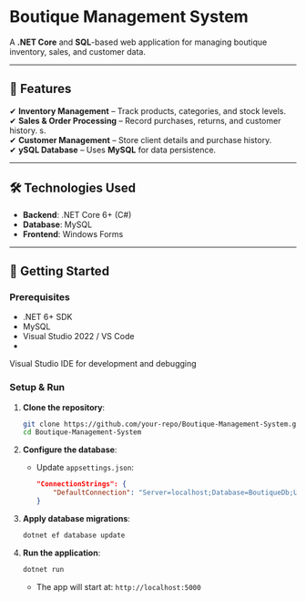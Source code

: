 # **Boutique Management System**  

A **.NET Core** and **SQL**-based web application for managing boutique inventory, sales, and customer data.  

---

## **📌 Features**  
✔ **Inventory Management** – Track products, categories, and stock levels.  
✔ **Sales & Order Processing** – Record purchases, returns, and customer history.  s.  
✔ **Customer Management** – Store client details and purchase history.  
✔ **ySQL Database** – Uses **MySQL** for data persistence.  

---

## **🛠 Technologies Used**  
- **Backend**: .NET Core 6+ (C#)  
- **Database**: MySQL  
- **Frontend**: Windows Forms

---

## **🚀 Getting Started**  

### **Prerequisites**  
- .NET 6+ SDK  
- MySQL  
- Visual Studio 2022 / VS Code
- 
Visual Studio IDE for development and debugging

### **Setup & Run**  
1. **Clone the repository**:  
   ```sh
   git clone https://github.com/your-repo/Boutique-Management-System.git
   cd Boutique-Management-System
   ```  

2. **Configure the database**:  
   - Update `appsettings.json`:  
     ```json
     "ConnectionStrings": {
         "DefaultConnection": "Server=localhost;Database=BoutiqueDb;User Id=sa;Password=yourpassword;"
     }
     ```  

3. **Apply database migrations**:  
   ```sh
   dotnet ef database update
   ```  

4. **Run the application**:  
   ```sh
   dotnet run
   ```  
   - The app will start at: `http://localhost:5000`  


